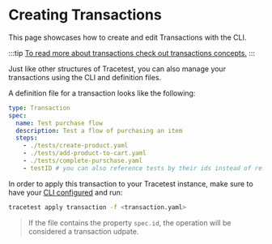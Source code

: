 # Creating Transactions

This page showcases how to create and edit Transactions with the CLI.

:::tip
[To read more about transactions check out transactions concepts.](../concepts/transactions.md)
:::

Just like other structures of Tracetest, you can also manage your transactions using the CLI and definition files.

A definition file for a transaction looks like the following:

```yaml
type: Transaction
spec:
  name: Test purchase flow
  description: Test a flow of purchasing an item
  steps:
    - ./tests/create-product.yaml
    - ./tests/add-product-to-cart.yaml
    - ./tests/complete-purschase.yaml
    - testID # you can also reference tests by their ids instead of referencing the definition file
```

In order to apply this transaction to your Tracetest instance, make sure to have your [CLI configured](./configuring-your-cli.md) and run:

```sh
tracetest apply transaction -f <transaction.yaml>
```

> If the file contains the property `spec.id`, the operation will be considered a transaction udpate.
